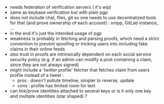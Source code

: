 - needs federation of verification servers ( it's wip)
- same as keybase verification but with plain pgp
- does not include chat, files, git so one needs to use decentralized  tools  for that (and prove ownership of each account) : xmpp, GitLab instance,. ...
- in the end it's just the intended usage of pgp
- weakness is probably in fetching and parsing  proofs, which need a strict convention to prevent spoofing or tricking users into including fake claims in their online feeds
- also trust in proofs are intrinsically dependent on each social service security policy (e.g. if an admin can modify a post containing a claim, since they are not always signed)
- might include a 'twitter profile' fetcher that fetches claim from users profile instead of a tweet :
    - pros : doesn't pollute timeline, simpler to reverse, update
    - cons : profile has limited room for text
- can link/prove identities attached to several keys or is it only one key and multiple identities (star shaped) ?
